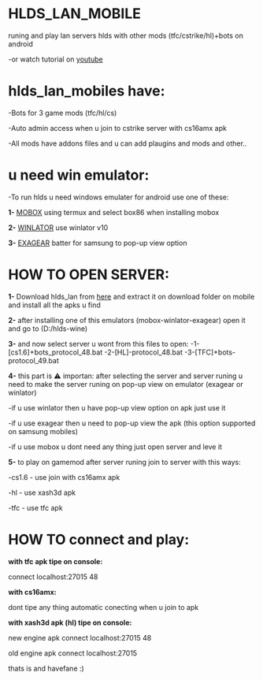 # HLDS_LAN_MOBILE
runing and play lan servers hlds with other mods (tfc/cstrike/hl)+bots  on android

-or watch tutorial on [youtube](https://youtu.be/2-okd4i2kMc)
 
 # hlds_lan_mobiles have:

 -Bots for 3 game mods (tfc/hl/cs)
 
 -Auto admin access when u join to cstrike server with cs16amx apk
 
 -All mods have addons files and u can add plaugins and mods and other..

 # u need win emulator:
 
 -To run hlds u need windows emulater for android use one of these:

**1-** [MOBOX](https://github.com/olegos2/mobox) using termux and select box86 when installing mobox

**2-** [WINLATOR](https://github.com/brunodev85/winlator) use winlator v10

**3-** [EXAGEAR](https://github.com/XHYN-PH/exagear-302) batter for samsung to pop-up view option

# HOW TO OPEN SERVER:

**1-** Download hlds_lan from [here](https://github.com/happyhere-TN/HLDS_LAN_MOBILE/releases/download/HLDS_LAN/hlds_lan_+gamemods.zip) and extract it on download folder on mobile and install all the apks u find

**2-** after installing one of this emulators (mobox-winlator-exagear) open it and go to (D:/hlds-wine)

**3-** and now select server u wont from this files to open:
  -1-[cs1.6]+bots_protocol_48.bat
  -2-[HL]-protocol_48.bat
  -3-[TFC]+bots-protocol_49.bat

**4-** this part is ⚠️ importan: after selecting the server and server runing u need to make the server runing on pop-up view on emulator (exagear or winlator)
 
 -if u use winlator then u have pop-up view option on apk just use it

 -if u use exagear then u need to pop-up view the apk (this option supported on samsung mobiles)
 
 -if u use mobox u dont need any thing just open server and leve it
 
**5-** to play on gamemod after server runing join to server with this ways:

 -cs1.6 - use join with cs16amx apk

 -hl - use xash3d apk

 -tfc - use tfc apk

# HOW TO connect and play:
 
 **with tfc apk tipe on console:**   
 
 connect localhost:27015 48

 **with cs16amx:**   

 dont tipe any thing automatic conecting when u join to apk

**with xash3d apk (hl) tipe on console:** 
                                      
 new engine apk  connect localhost:27015 48
                                       
 old engine apk  connect localhost:27015
                            
 thats is and havefane :)
